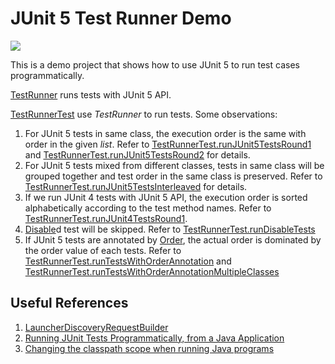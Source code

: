 # JUnit 5 Test Runner Demo

![](https://github.com/luoos/junit5-testrunner-demo/workflows/Java-CI-with-Maven/badge.svg)

This is a demo project that shows how to use JUnit 5 to run test cases programmatically.

[TestRunner](src/main/java/com/luojl/demo/TestRunner.java) runs tests with JUnit 5 API.

[TestRunnerTest](src/test/java/com/luojl/demo/TestRunnerTest.java) use *TestRunner* to run tests. Some observations:

1. For JUnit 5 tests in same class, the execution order is the same with order in the given *list*. Refer to [TestRunnerTest.runJUnit5TestsRound1](src/test/java/com/luojl/demo/TestRunnerTest.java#L11) and [TestRunnerTest.runJUnit5TestsRound2](src/test/java/com/luojl/demo/TestRunnerTest.java#L22) for details.
2. For JUnit 5 tests mixed from different classes, tests in same class will be grouped together and test order in the same class is preserved. Refer to [TestRunnerTest.runJUnit5TestsInterleaved](src/test/java/com/luojl/demo/TestRunnerTest.java#L33) for details.
3. If we run JUnit 4 tests with JUnit 5 API, the execution order is sorted alphabetically according to the test method names. Refer to [TestRunnerTest.runJUnit4TestsRound1](src/test/java/com/luojl/demo/TestRunnerTest.java#L54).
4. [Disable](https://junit.org/junit5/docs/5.7.0-M1/api/org.junit.jupiter.api/org/junit/jupiter/api/Disabled.html)d test will be skipped. Refer to [TestRunnerTest.runDisableTests](src/test/java/com/luojl/demo/TestRunnerTest.java#L70)
5. If JUnit 5 tests are annotated by [Order](https://junit.org/junit5/docs/current/api/org.junit.jupiter.api/org/junit/jupiter/api/Order.html), the actual order is dominated by the order value of each tests. Refer to [TestRunnerTest.runTestsWithOrderAnnotation](src/test/java/com/luojl/demo/TestRunnerTest.java#L90) and [TestRunnerTest.runTestsWithOrderAnnotationMultipleClasses](src/test/java/com/luojl/demo/TestRunnerTest.java#L107)

## Useful References

1. [LauncherDiscoveryRequestBuilder](https://junit.org/junit5/docs/5.0.0/api/org/junit/platform/launcher/core/LauncherDiscoveryRequestBuilder.html)
2. [Running JUnit Tests Programmatically, from a Java Application](https://www.baeldung.com/junit-tests-run-programmatically-from-java)
3. [Changing the classpath scope when running Java programs](https://www.mojohaus.org/exec-maven-plugin/examples/example-exec-or-java-change-classpath-scope.html)
